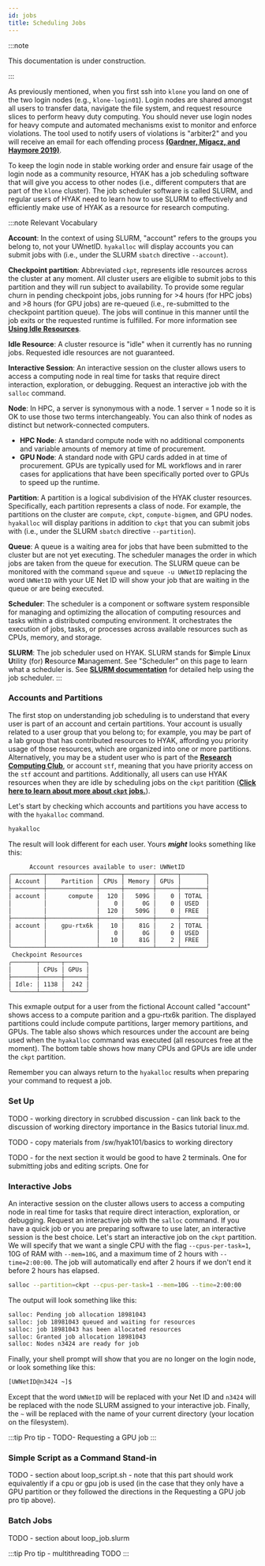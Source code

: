 ```yaml
---
id: jobs
title: Scheduling Jobs
---
```


:::note

This documentation is under construction.

:::

As previously mentioned, when you first ssh into `klone` you land on one of the two login nodes (e.g., `klone-login01`). Login nodes are shared amongst all users to transfer data, navigate the file system, and request resource slices to perform heavy duty computing. You should never use login nodes for heavy compute and automated mechanisms exist to monitor and enforce violations. The tool used to notify users of violations is "arbiter2" and you will receive an email for each offending process [**(Gardner, Migacz, and Haymore 2019)**](https://hyak.uw.edu/docs/compute/scheduling-jobs#ref_arbiter).

To keep the login node in stable working order and ensure fair usage of the login node as a community resource, HYAK has a job scheduling software that will give you access to other nodes (i.e., different computers that are part of the `klone` cluster). The job scheduler software is called SLURM, and regular users of HYAK need to learn how to use SLURM to effectively and efficiently make use of HYAK as a resource for research computing. 

:::note Relevant Vocabulary

**Account**: In the context of using SLURM, "account" refers to the groups you belong to, not your UWnetID. `hyakalloc` will display accounts you can submit jobs with (i.e., under the SLURM `sbatch` directive `--account`).

**Checkpoint partition**: Abbreviated `ckpt`, represents idle resources across the cluster at any moment. All cluster users are eligible to submit jobs to this partition and they will run subject to availability. To provide some regular churn in pending checkpoint jobs, jobs running for >4 hours (for HPC jobs) and >8 hours (for GPU jobs) are re-queued (i.e., re-submitted to the checkpoint partition queue). The jobs will continue in this manner until the job exits or the requested runtime is fulfilled. For more information see [**Using Idle Resources**](https://hyak.uw.edu/docs/compute/checkpoint).

**Idle Resource**: A cluster resource is "idle" when it currently has no running jobs. Requested idle resources are not guaranteed. 

**Interactive Session**: An interactive session on the cluster allows users to access a computing node in real time for tasks that require direct interaction, exploration, or debugging. Request an interactive job with the `salloc` command.

**Node**: In HPC, a server is synonymous with a node. 1 server = 1 node so it is OK to use those two terms interchangeably. You can also think of nodes as distinct but network-connected computers. 
* **HPC Node**: A standard compute node with no additional components and variable amounts of memory at time of procurement.
* **GPU Node**: A standard node with GPU cards added in at time of procurement. GPUs are typically used for ML workflows and in rarer cases for applications that have been specifically ported over to GPUs to speed up the runtime.

**Partition**: A partition is a logical subdivision of the HYAK cluster resources. Specifically, each partition represents a class of node. For example, the partitions on the cluster are `compute`, `ckpt`, `compute-bigmem`, and GPU nodes. `hyakalloc` will display paritions in addition to `ckpt` that you can submit jobs with (i.e., under the SLURM `sbatch` directive `--partition`).

**Queue**: A queue is a waiting area for jobs that have been submitted to the cluster but are not yet executing. The scheduler manages the order in which jobs are taken from the queue for execution. The SLURM queue can be monitored with the command `squeue` and `squeue -u UWNetID` replacing the word `UWNetID` with your UE Net ID will show your job that are waiting in the queue or are being executed. 

**Scheduler**: The scheduler is a component or software system responsible for managing and optimizing the allocation of computing resources and tasks within a distributed computing environment. It orchestrates the execution of jobs, tasks, or processes across available resources such as CPUs, memory, and storage.

**SLURM**: The job scheduler used on HYAK. SLURM stands for **S**imple **L**inux **U**tility (for) **R**esource **M**anagement. See "Scheduler" on this page to learn what a scheduler is. See [**SLURM documentation**](https://slurm.schedmd.com/man_index.html) for detailed help using the job scheduler.
:::

### Accounts and Partitions

The first stop on understanding job scheduling is to understand that every user is part of an account and certain partitions. Your account is usually related to a user group that you belong to; for example, you may be part of a lab group that has contributed resources to HYAK, affording you priority usage of those resources, which are organized into one or more partitions. Alternatively, you may be a student user who is part of the [**Research Computing Club**](https://depts.washington.edu/uwrcc/getting-started-2/getting-started/), or account `stf`, meaning that you have priority access on the `stf` account and partitions. Additionally, all users can use HYAK resources when they are idle by scheduling jobs on the `ckpt` paritition ([**Click here to learn about more about `ckpt` jobs.**](https://hyak.uw.edu/docs/compute/checkpoint#the-checkpoint-partition)). 

Let's start by checking which accounts and partitions you have access to with the `hyakalloc` command. 

```bash
hyakalloc
```
The result will look different for each user. Yours ***might*** looks something like this:  

```bash
      Account resources available to user: UWNetID       
╭─────────┬──────────────┬──────┬────────┬──────┬───────╮
│ Account │    Partition │ CPUs │ Memory │ GPUs │       │
├─────────┼──────────────┼──────┼────────┼──────┼───────┤
│ account │      compute │  120 │   509G │    0 │ TOTAL │
│         │              │    0 │     0G │    0 │ USED  │
│         │              │  120 │   509G │    0 │ FREE  │
├─────────┼──────────────┼──────┼────────┼──────┼───────┤
│ account │    gpu-rtx6k │   10 │    81G │    2 │ TOTAL │
│         │              │    0 │     0G │    0 │ USED  │
│         │              │   10 │    81G │    2 │ FREE  │
╰─────────┴──────────────┴──────┴────────┴──────┴───────╯
 Checkpoint Resources  
╭───────┬──────┬──────╮
│       │ CPUs │ GPUs │
├───────┼──────┼──────┤
│ Idle: │ 1138 │  242 │
╰───────┴──────┴──────╯
```
This exmaple output for a user from the fictional Account called "account" shows access to a compute parition and a gpu-rtx6k parition. The displayed partitions could include compute partitions, larger memory partitions, and GPUs. The table also shows which resources under the account are being used when the `hyakalloc` command was executed (all resources free at the moment). The bottom table shows how many CPUs and GPUs are idle under the `ckpt` partition. 

Remember you can always return to the `hyakalloc` results when preparing your command to request a job. 

### Set Up

TODO - working directory in scrubbed discussion - can link back to the discussion of working directory importance in the Basics tutorial linux.md.

TODO - copy materials from /sw/hyak101/basics to working directory

TODO - for the next section it would be good to have 2 terminals. One for submitting jobs and editing scripts. One for 

### Interactive Jobs

An interactive session on the cluster allows users to access a computing node in real time for tasks that require direct interaction, exploration, or debugging. Request an interactive job with the `salloc` command. If you have a quick job or you are preparing software to use later, an interactive session is the best choice. Let's start an interactive job on the `ckpt` partition. We will specify that we want a single CPU with the flag `--cpus-per-task=1`, 10G of RAM with `--mem=10G`, and a maximum time of 2 hours with `--time=2:00:00`. The job will automatically end after 2 hours if we don't end it before 2 hours has elapsed. 

```bash
salloc --partition=ckpt --cpus-per-task=1 --mem=10G --time=2:00:00
```
The output will look something like this:

```bash
salloc: Pending job allocation 18981043
salloc: job 18981043 queued and waiting for resources
salloc: job 18981043 has been allocated resources
salloc: Granted job allocation 18981043
salloc: Nodes n3424 are ready for job
```
Finally, your shell prompt will show that you are no longer on the login node, or look something like this: 
```bash
[UWNetID@n3424 ~]$
```
Except that the word `UWNetID` will be replaced with your Net ID and `n3424` will be replaced with the node SLURM assigned to your interactive job. Finally, the `~` will be replaced with the name of your current directory (your location on the filesystem). 

:::tip Pro tip - 
TODO- Requesting a GPU job
:::

### Simple Script as a Command Stand-in

TODO - section about loop_script.sh - note that this part should work equivalently if a cpu or gpu job is used (in the case that they only have a GPU partition or they followed the directions in the Requesting a GPU job pro tip above).

### Batch Jobs

TODO - section about loop_job.slurm

:::tip Pro tip - multithreading
TODO 
:::
